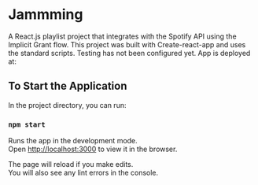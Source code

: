 # Jammming

A React.js playlist project that integrates with the Spotify API using the Implicit Grant flow. This project was built with Create-react-app and uses the standard scripts. Testing has not been configured yet. App is deployed at: 

## To Start the Application

In the project directory, you can run:

### `npm start`

Runs the app in the development mode.\
Open [http://localhost:3000](http://localhost:3000) to view it in the browser.

The page will reload if you make edits.\
You will also see any lint errors in the console.

